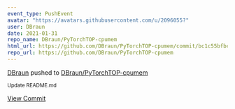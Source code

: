 ```yaml
---
event_type: PushEvent
avatar: "https://avatars.githubusercontent.com/u/2096055?"
user: DBraun
date: 2021-01-31
repo_name: DBraun/PyTorchTOP-cpumem
html_url: https://github.com/DBraun/PyTorchTOP-cpumem/commit/bc1c55bfbca36bce069ab51582e16c20e9107a36
repo_url: https://github.com/DBraun/PyTorchTOP-cpumem
---
```


<a href='https://github.com/DBraun' target='_blank'>DBraun</a> pushed to <a href='https://github.com/DBraun/PyTorchTOP-cpumem' target='_blank'>DBraun/PyTorchTOP-cpumem</a>

<small>Update README.md</small>

<a href='https://github.com/DBraun/PyTorchTOP-cpumem/commit/bc1c55bfbca36bce069ab51582e16c20e9107a36' target='_blank'>View Commit</a>
